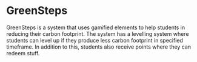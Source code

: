 # GreenSteps
GreenSteps is a system that uses gamified elements to help students in reducing their carbon footprint. The system has a levelling system where students can level up if they produce less carbon footprint in specified timeframe. In addition to this, students also receive points where they can redeem stuff.
